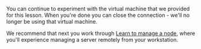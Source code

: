 You can continue to experiment with the virtual machine that we provided for this lesson. When you're done you can close the connection - we'll no longer be using that virtual machine.

We recommend that next you work through [Learn to manage a node](/manage-a-node/ubuntu), where you'll experience managing a server remotely from your workstation.
